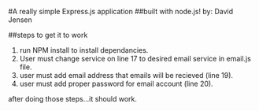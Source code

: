 #A really simple Express.js application
##built with node.js!
by: David Jensen

##steps to get it to work
1. run NPM install to install dependancies.
2. User must change service on line 17 to desired email service in email.js file.
3. user must add email address that emails will be recieved (line 19).
4. user must add proper password for email account (line 20).

after doing those steps...it should work.

